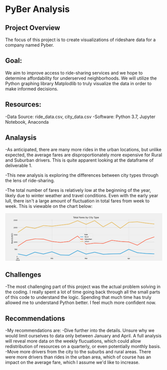 # PyBer Analysis

## Project Overview
  The focus of this project is to create visualizations of rideshare data for a company named Pyber. 
  
## Goal:

  We aim to improve access to ride-sharing services and we hope to determine affordability for underserved neighborhoods. We
  will utilize the Python graphing library Matplodlib to truly visualize the data in order to make informed decisions.

## Resources:
  -Data Source: ride_data.csv, city_data.csv -Software: Python 3.7, Jupyter Notebook, Anaconda

## Analaysis
  -As anticipated, there are many more rides in the urban locations, but unlike expected, the average fares are disproportionately 
   more expensive for Rural and Suburban drivers. This is quite apparent looking at the dataframe of deliverable 1.
   
  -This new analysis is exploring the differences between city types through the lens of ride-sharing. 
   
  -The total number of fares is relatively low at the beginning of the year, likely due to winter weather and travel conditions. Even
   with the early year lull, there isn't a large amount of fluctuation in total fares from week to week. This is viewable on the chart below:
   
   ![txt](https://github.com/dsaulsb1/PyBer_Analysis/blob/7ad95637d0ee697c82233405a0fecc30be0c4afb/analysis/PyBer_fare_summary.png)

## Challenges
  -The most challenging part of this project was the actual problem solving in the coding. I really spent a lot of time going back through 
   all the small parts of this code to understand the logic. Spending that much time has truly allowed me to understand Python better. I feel
   much more confident now.

## Recommendations
  -My recommendations are:
     -Dive further into the details. Unsure why we would limit ourselves to data only between January and April. A full analysis will reveal more
      data on the weekly flucuations, which could allow redistribution of resources on a quarterly, or even potentially monthly basis. 
     -Move more drivers from the city to the suburbs and rural areas. There were more drivers than rides in the urban area, which of course has an 
      impact on the average fare, which I assume we'd like to increase.
     
